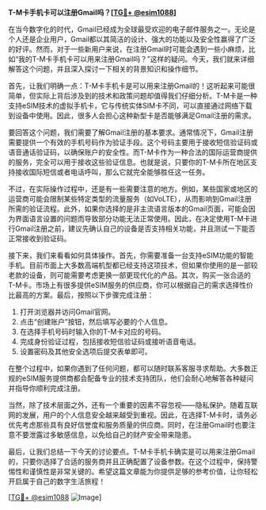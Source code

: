 **T-M卡手机卡可以注册Gmail吗？[[TG💪+ @esim1088](https://t.me/s/esim1088)]**

在当今数字化的时代，Gmail已经成为全球最受欢迎的电子邮件服务之一。无论是个人还是企业用户，Gmail都以其简洁的设计、强大的功能以及安全性赢得了广泛的好评。然而，对于一些新用户来说，在注册Gmail时可能会遇到一些小麻烦，比如“我的T-M卡手机卡可以用来注册Gmail吗？”这样的疑问。今天，我们就来详细解答这个问题，并且深入探讨一下相关的背景知识和操作细节。

首先，让我们明确一点：T-M卡手机卡是可以用来注册Gmail的！这听起来可能很简单，但实际上背后涉及到的技术和政策问题却值得我们仔细分析。T-M卡是一种支持eSIM技术的虚拟手机卡，它与传统实体SIM卡不同，可以直接通过网络下载到设备中使用。因此，很多人会担心这种新型卡是否能够满足Gmail注册的需求。

要回答这个问题，我们需要了解Gmail注册的基本要求。通常情况下，Gmail注册需要提供一个有效的手机号码作为验证手段。这个号码主要用于接收短信验证码或语音通话验证码，以确保账户的安全性。而T-M卡作为一种合法的国际运营商提供的服务，完全可以用于接收这些验证信息。也就是说，只要你的T-M卡所在地区支持接收国际短信或者电话呼叫，那么它就完全能够胜任这一任务。

不过，在实际操作过程中，还是有一些需要注意的地方。例如，某些国家或地区的运营商可能会限制某些特定类型的流量服务（如VoLTE），从而影响到Gmail注册所需的验证流程。此外，如果你选择的是非主流语言版本的Gmail页面，可能会因为界面语言设置的问题而导致部分功能无法正常使用。因此，在决定使用T-M卡进行Gmail注册之前，建议先确认自己的设备是否支持相关功能，并且测试一下能否正常接收到验证码。

接下来，我们来看看如何具体操作。首先，你需要准备一台支持eSIM功能的智能手机。目前市面上大多数高端机型都已经支持这项技术，但如果你使用的是一部较老款的设备，则可能需要考虑更换一部更现代化的产品。其次，购买一张合适的T-M卡。市场上有很多提供eSIM服务的供应商，你可以根据自己的需求选择性价比最高的方案。最后，按照以下步骤完成注册：

1. 打开浏览器并访问Gmail官网。
2. 点击“创建账户”按钮，然后填写必要的个人信息。
3. 在选择手机号码时输入你的T-M卡对应的号码。
4. 完成身份验证过程，包括接收短信验证码或接听语音电话。
5. 设置密码及其他安全选项后提交表单即可。

在整个过程中，如果你遇到了任何问题，都可以随时联系客服寻求帮助。大多数正规的eSIM服务提供商都会配备专业的技术支持团队，他们会耐心地解答各种疑问并指导你顺利完成注册。

当然，除了技术层面之外，还有一个重要的因素不容忽视——隐私保护。随着互联网的发展，用户的个人信息安全越来越受到重视。因此，在选择T-M卡时，请务必优先考虑那些具有良好信誉度和服务质量的供应商。同时，在注册Gmail时也要注意不要泄露过多敏感信息，以免给自己的财产安全带来隐患。

最后，让我们总结一下今天的讨论要点。T-M卡手机卡确实是可以用来注册Gmail的，只要你选择了合适的服务商并且正确配置了设备参数。在这个过程中，保持警惕性和谨慎性是非常关键的。希望这篇文章能为你提供足够的参考价值，让你轻松开启属于自己的数字生活旅程！

[[TG💪+ @esim1088](https://t.me/s/esim1088) ![Image](https://i.postimg.cc/4NQfJmqS/Snipaste-2025-05-13-00-14-12.png)]